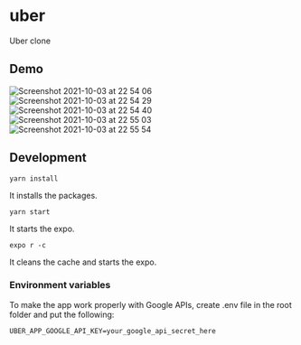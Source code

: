 # uber
Uber clone

## Demo

![Screenshot 2021-10-03 at 22 54 06](https://user-images.githubusercontent.com/5389745/135771305-1db15c61-859c-4303-b3c1-cf45ff9dafe4.png)
![Screenshot 2021-10-03 at 22 54 29](https://user-images.githubusercontent.com/5389745/135771310-7496633c-cb5f-4157-863f-74b9ac21caec.png)
![Screenshot 2021-10-03 at 22 54 40](https://user-images.githubusercontent.com/5389745/135771312-a9042b88-452e-4931-91c7-8ae2909a3f98.png)
![Screenshot 2021-10-03 at 22 55 03](https://user-images.githubusercontent.com/5389745/135771316-b34018eb-3abf-4070-9088-65f42440f7c0.png)
![Screenshot 2021-10-03 at 22 55 54](https://user-images.githubusercontent.com/5389745/135771319-f0234c9e-5bde-4c18-b0e0-84c997c3b597.png)

## Development

`yarn install`

It installs the packages.

`yarn start`

It starts the expo. 

`expo r -c`

It cleans the cache and starts the expo.

### Environment variables

To make the app work properly with Google APIs, create .env file in the root folder and put the following:
```
UBER_APP_GOOGLE_API_KEY=your_google_api_secret_here
```